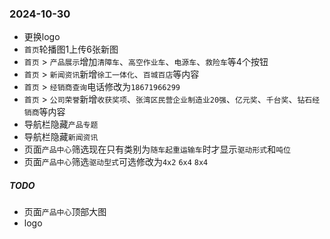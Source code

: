 ### 2024-10-30
* 更换logo
* `首页`轮播图1上传6张新图
* `首页` > `产品展示`增加`清障车`、`高空作业车`、`电源车`、`救险车`等4个按钮
* `首页` > `新闻资讯`新增`徐工一体化`、`百城百店`等内容
* `首页` > `经销商查询`电话修改为`18671966299`
* `首页` > `公司荣誉`新增`收获奖项`、`张湾区民营企业制造业20强`、`亿元奖`、`千台奖`、`钻石经销商`等内容
* 导航栏隐藏`产品专题`
* 导航栏隐藏`新闻资讯`
* 页面`产品中心`筛选现在只有类别为`随车起重运输车`时才显示`驱动形式`和`吨位`
* 页面`产品中心`筛选`驱动型式`可选修改为`4x2` `6x4` `8x4`
##### TODO
* 页面`产品中心`顶部大图
* logo
